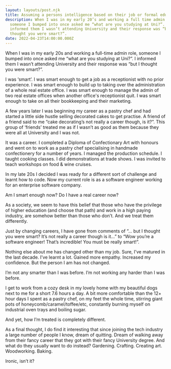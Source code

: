 ```yaml
---
layout: layouts/post.njk
title: Assuming a persons intelligence based on their job or formal education
description: When I was in my early 20’s and working a full time admin role,
  someone I bumped into once asked me “what are you studying at Uni?”. I
  informed them I wasn’t attending University and their response was “but I
  thought you were smart?”.
date: 2022-04-23T14:00:00.000Z
---
```

When I was in my early 20s and working a full-time admin role, someone I bumped into once asked me “what are you studying at Uni?”. I informed them I wasn’t attending University and their response was “but I thought you were smart?”.

I was ‘smart’. I was smart enough to get a job as a receptionist with no prior experience. I was smart enough to build up to taking over the administration of a whole real estate office. I was smart enough to manage the admin of two real estate offices when another office's receptionist quit. I was smart enough to take on all their bookkeeping and their marketing.



A few years later I was beginning my career as a pastry chef and had started a little side hustle selling decorated cakes to get practise. A friend of a friend said to me “cake decorating’s not really a career though, is it?”. This group of ‘friends’ treated me as if I wasn’t as good as them because they were all at University and I was not.

It was a career. I completed a Diploma of Confectionary Art with honours and went on to work as a pastry chef specialising in handmade confectionery for a number of years. I managed the production schedule. I taught cooking classes. I did demonstrations at trade shows. I was invited to teach workshops on food & wine cruises.



In my late 20s I decided I was ready for a different sort of challenge and learnt how to code. Now my current role is as a software engineer working for an enterprise software company.

Am I smart enough now? Do I have a real career now?



As a society, we seem to have this belief that those who have the privilege of higher education (and choose that path) and work in a high paying industry, are somehow better than those who don’t. And we treat them differently.

Just by changing careers, I have gone from comments of “... but I thought you were smart? It’s not really a career though is it...” to “Wow you’re a software engineer! That’s incredible! You must be really smart!”.

Nothing else about me has changed other than my job. Sure, I’ve matured in the last decade. I’ve learnt a lot. Gained more empathy. Increased my confidence. But the person I am has not changed.

I’m not any smarter than I was before. I’m not working any harder than I was before.

I get to work from a cozy desk in my lovely home with my beautiful dogs next to me for a short 7.6 hours a day. A bit more comfortable than the 12+ hour days I spent as a pastry chef, on my feet the whole time, stirring giant pots of honeycomb/caramel/toffee/etc, constantly burning myself on industrial oven trays and boiling sugar.

And yet, how I’m treated is completely different.



As a final thought, I do find it interesting that since joining the tech industry a large number of people I know, dream of quitting. Dream of walking away from their fancy career that they got with their fancy University degree. And what do they usually want to do instead? Gardening. Crafting. Creating art. Woodworking. Baking.

Ironic, isn’t it?